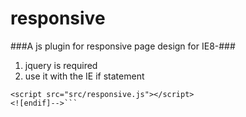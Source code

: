 responsive
==========

###A js plugin for responsive page design for IE8-###

1. jquery is required
2. use it with the IE if statement

  ```<!--[if lte IE 8]>
  <script src="src/responsive.js"></script>
  <![endif]-->```
